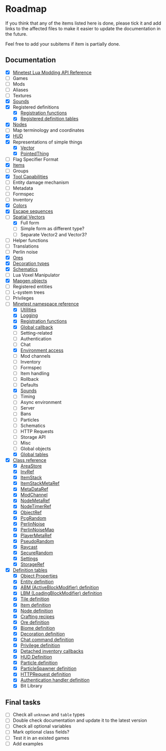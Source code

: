 # Roadmap

If you think that any of the items listed here is done, please tick it and add
links to the affected files to make it easier to update the documentation in the
future.

Feel free to add your subitems if item is partially done.

## Documentation

- [x] [Minetest Lua Modding API Reference](api/minetest/minetest.lua)
- [ ] Games
- [ ] Mods
- [ ] Aliases
- [ ] Textures
- [x] [Sounds](api/sounds.lua)
- [x] Registered definitions
  - [x] [Registration functions](api/minetest/register.lua)
  - [x] [Registered definition tables](api/minetest/registered.lua)
- [x] [Nodes](api/node.lua)
- [ ] Map terminology and coordinates
- [x] [HUD](api/hud.lua)
- [x] Representations of simple things
  - [x] [Vector](api/vector.lua)
  - [x] [PointedThing](api/pointed.lua)
- [ ] Flag Specifier Format
- [x] [Items](api/item.lua)
- [ ] Groups
- [x] [Tool Capabilities](api/tool_caps.lua)
- [ ] Entity damage mechanism
- [ ] Metadata
- [ ] Formspec
- [ ] Inventory
- [x] [Colors](api/color.lua)
- [x] [Escape sequences](api/escape.lua)
- [ ] [Spatial Vectors](api/vector.lua)
  - [x] Full form
  - [ ] Simple form as different type?
  - [ ] Separate Vector2 and Vector3?
- [ ] Helper functions
- [ ] Translations
- [ ] Perlin noise
- [x] [Ores](api/definitions/ore.lua)
- [x] [Decoration types](api/definitions/decor.lua)
- [x] [Schematics](api/definitions/schematic.lua)
- [ ] Lua Voxel Manipulator
- [x] [Mapgen objects](api/definitions/mapgen_objects.lua)
- [ ] Registered entities
- [ ] L-system trees
- [ ] Privileges
- [ ] [Minetest namespace reference](api/minetest)
  - [x] [Utilities](api/minetest/utilities.lua)
  - [x] [Logging](api/minetest/logging.lua)
  - [x] [Registration functions](api/minetest/register.lua)
  - [x] [Global callback](api/minetest/global_callback.lua)
  - [ ] Setting-related
  - [ ] Authentication
  - [ ] Chat
  - [x] [Environment access](api/minetest/environment_access.lua)
  - [ ] Mod channels
  - [ ] Inventory
  - [ ] Formspec
  - [ ] Item handling
  - [ ] Rollback
  - [ ] Defaults
  - [x] [Sounds](api/minetest/sounds.lua)
  - [ ] Timing
  - [ ] Async environment
  - [ ] Server
  - [ ] Bans
  - [ ] Particles
  - [ ] Schematics
  - [ ] HTTP Requests
  - [ ] Storage API
  - [ ] Misc
  - [ ] Global objects
  - [x] [Global tables](api/minetest/registered.lua)
- [x] [Class reference](api/classes)
  - [x] [AreaStore](api/classes/areastore.lua)
  - [x] [InvRef](api/classes/invref.lua)
  - [x] [ItemStack](api/classes/itemstack.lua)
  - [x] [ItemStackMetaRef](api/classes/metaref.lua)
  - [x] [MetaDataRef](api/classes/metaref.lua)
  - [x] [ModChannel](api/classes/modchannel.lua)
  - [x] [NodeMetaRef](api/classes/metaref.lua)
  - [x] [NodeTimerRef](api/classes/nodetimer.lua)
  - [x] [ObjectRef](api/classes/objectref.lua)
  - [x] [PcgRandom](api/classes/pcgrandom.lua)
  - [x] [PerlinNoise](api/classes/perlinnoise.lua)
  - [x] [PerlinNoiseMap](api/classes/perlinnoise.lua)
  - [x] [PlayerMetaRef](api/classes/metaref.lua)
  - [x] [PseudoRandom](api/classes/pseudorandom.lua)
  - [x] [Raycast](api/classes/raycast.lua)
  - [x] [SecureRandom](api/classes/securerandom.lua)
  - [x] [Settings](api/classes/settings.lua)
  - [x] [StorageRef](api/classes/metaref.lua)
- [x] [Definition tables](api/definitions)
  - [x] [Object Properties](api/definitions/object.lua)
  - [x] [Entity definition](api/definitions/entity.lua)
  - [x] [ABM (ActiveBlockModifier) definition](api/definitions/abm.lua)
  - [x] [LBM (LoadingBlockModifier) definition](api/definitions/lbm.lua)
  - [x] [Tile definition](api/definitions/tile.lua)
  - [x] [Item definition](api/definitions/item.lua)
  - [x] [Node definition](api/definitions/node.lua)
  - [x] [Crafting recipes](api/definitions/recipe.lua)
  - [x] [Ore definition](api/definitions/ore.lua)
  - [x] [Biome definition](api/definitions/biome.lua)
  - [x] [Decoration definition](api/definitions/decor.lua)
  - [x] [Chat command definition](api/definitions/chat.lua)
  - [x] [Privilege definition](api/definitions/priv.lua)
  - [x] [Detached inventory callbacks](api/definitions/detached.lua)
  - [x] [HUD Definition](api/definitions/hud.lua)
  - [x] [Particle definition](api/definitions/particle.lua)
  - [x] [ParticleSpawner definition](api/definitions/particle_spawner.lua)
  - [x] [HTTPRequest definition](api/definitions/http.lua)
  - [x] [Authentication handler definition](api/definitions/auth.lua)
  - [x] Bit Library

## Final tasks

- [ ] Check all `unknown` and `table` types
- [ ] Double check documentation and update it to the latest version
- [ ] Check all optional variables
- [ ] Mark optional class fields?
- [ ] Test it in an existed games
- [ ] Add examples
